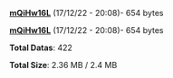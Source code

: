 [**mQiHw16L**](/data/mQiHw16L.txt) (17/12/22 - 20:08)- 654 bytes

[**mQiHw16L**](/data/mQiHw16L.txt) (17/12/22 - 20:08)- 654 bytes

**Total Datas**: 422

**Total Size**: 2.36 MB / 2.4 MB